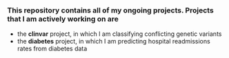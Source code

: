 ### This repository contains all of my ongoing projects. Projects that I am actively working on are
* the __clinvar__ project, in which I am classifying conflicting genetic variants
* the __diabetes__ project, in which I am predicting hospital readmissions rates from diabetes data


